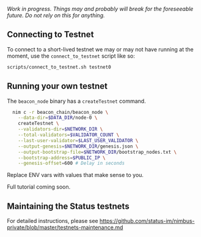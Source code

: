 _Work in progress. Things may and probably will break for the foreseeable future. Do not rely on this for anything._

## Connecting to Testnet

To connect to a short-lived testnet we may or may not have running at the moment, use the `connect_to_testnet` script like so:

```bash
scripts/connect_to_testnet.sh testnet0
```

## Running your own testnet

The `beacon_node` binary has a `createTestnet` command.

```bash
  nim c -r beacon_chain/beacon_node \
    --data-dir=$DATA_DIR/node-0 \
    createTestnet \
    --validators-dir=$NETWORK_DIR \
    --total-validators=$VALIDATOR_COUNT \
    --last-user-validator=$LAST_USER_VALIDATOR \
    --output-genesis=$NETWORK_DIR/genesis.json \
    --output-bootstrap-file=$NETWORK_DIR/bootstrap_nodes.txt \
    --bootstrap-address=$PUBLIC_IP \
    --genesis-offset=600 # Delay in seconds
```

Replace ENV vars with values that make sense to you.

Full tutorial coming soon.

## Maintaining the Status testnets

For detailed instructions, please see https://github.com/status-im/nimbus-private/blob/master/testnets-maintenance.md

